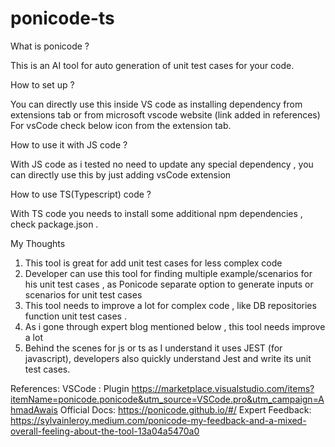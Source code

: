 # ponicode-ts
What is ponicode ?

This is an AI tool for auto generation of unit test cases for your code.

How to set up ?

You can directly use this inside VS code as installing dependency from extensions tab or from microsoft vscode website (link added in references)
For vsCode check below icon from the extension tab.




How to use it with JS code ?

With JS code as i tested no need to update any special dependency , you can directly use this by just adding vsCode extension



How to use TS(Typescript) code ?

With TS code you needs to install some additional npm dependencies , check package.json .



My Thoughts

1) This tool is great for add unit test cases for less complex code
2) Developer can use this tool for finding multiple example/scenarios for his unit test cases , as Ponicode separate option to generate inputs or scenarios for unit test cases
3) This tool needs to improve a lot for complex code , like DB repositories function unit test  cases .
4) As i gone through expert blog mentioned below , this tool needs improve a lot 
5) Behind the scenes for js or ts as I understand it uses JEST (for javascript), developers also quickly understand Jest and write its unit test cases.




References:
VSCode : Plugin
https://marketplace.visualstudio.com/items?itemName=ponicode.ponicode&utm_source=VSCode.pro&utm_campaign=AhmadAwais
Official Docs:
https://ponicode.github.io/#/
Expert Feedback:
https://sylvainleroy.medium.com/ponicode-my-feedback-and-a-mixed-overall-feeling-about-the-tool-13a04a5470a0

